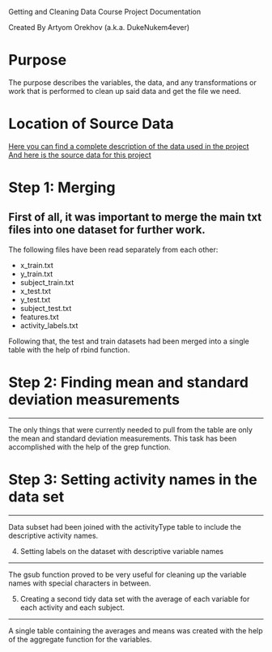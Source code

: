 Getting and Cleaning Data Course Project Documentation

Created By Artyom Orekhov (a.k.a. DukeNukem4ever)

# Purpose
The purpose describes the variables, the data, and any transformations or work that is performed to clean up said data and get the file we need.

# Location of Source Data
[Here you can find a complete description of the data used in the project](http://archive.ics.uci.edu/ml/datasets/Human+Activity+Recognition+Using+Smartphones)
[And here is the source data for this project](https://d396qusza40orc.cloudfront.net/getdata%2Fprojectfiles%2FUCI%20HAR%20Dataset.zip)

# Step 1: Merging
First of all, it was important to merge the main txt files into one dataset for further work.
---------------------------------------------------------------
The following files have been read separately from each other:
- x_train.txt
- y_train.txt
- subject_train.txt
- x_test.txt
- y_test.txt
- subject_test.txt
- features.txt
- activity_labels.txt

Following that, the test and train datasets had been merged into a single table with the help of rbind function.

# Step 2: Finding mean and standard deviation measurements
------------------------------------------------------------------------
The only things that were currently needed to pull from the table are only the mean and standard deviation measurements. This task has been accomplished with the help of the grep function.

# Step 3: Setting activity names in the data set
------------------------------------------------------------------------
Data subset had been joined with the activityType table to include the descriptive activity names. 

4. Setting labels on the dataset with descriptive variable names
--------------------------------------------------------------------
The gsub function proved to be very useful for cleaning up the variable names with special characters in between.

5. Creating a second tidy data set with the average of each variable for each activity and each subject.
----------------------------------------------------------------------------------------
A single table containing the averages and means was created with the help of the aggregate function for the variables.
